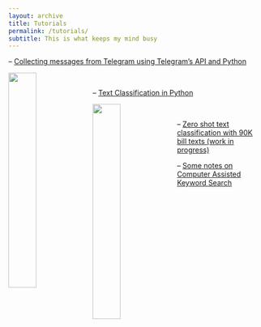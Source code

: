 ```yaml
---
layout: archive
title: Tutorials
permalink: /tutorials/
subtitle: This is what keeps my mind busy
---
```


&ndash; [Collecting messages from Telegram using Telegram’s API and Python](https://medium.com/@ishitagopal/collecting-messages-from-telegram-using-telegrams-api-and-python-5d7e4a9286b2)

<img src="{{ishitagopal.github.io}}/images/telegramapi_func.png" style="float: left; width: 33%; margin-bottom: 0.5em;">

<div style="page-break-after: always; visibility: hidden"> \pagebreak </div>


&ndash; [Text Classification in Python](https://github.com/IshitaGopal/TRIADS_workshops/blob/main/Introduction_to_TextAnalysis/TextAnalysis_session_4.ipynb)

<img src="{{ishitagopal.github.io}}/images/textclass_roc.png" style="float: left; width: 33%; margin-bottom: 0.5em;">

<div style="page-break-after: always; visibility: hidden"> \pagebreak </div>


&ndash; [Zero shot text classification with 90K bill texts (work in progress)](https://colab.research.google.com/drive/1Yd2XTaOJcBYL3F0bXiegg3OriS1G6dYs?usp=sharing)

&ndash; [Some notes on Computer Assisted Keyword Search](https://fast-zenith-918.notion.site/Some-notes-on-Computer-assisted-keyword-search-9e787f82ae0f43259cf24052a431cb2c)

